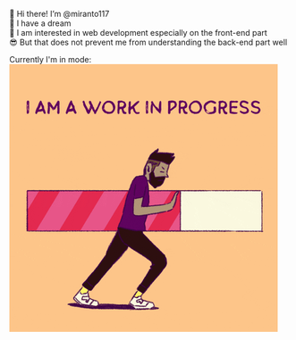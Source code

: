 👋 Hi there! I’m @miranto117   
:rocket: I have a dream  
:sparkling_heart: I am interested in web development especially on the front-end part  
:sunglasses: But that does not prevent me from understanding the back-end part well

Currently I'm in mode:  
![](https://github.com/miranto117/miranto117/blob/main/giphy.gif)

